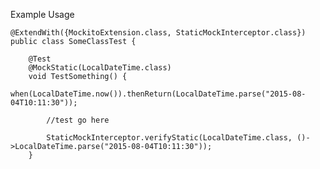 Example Usage

    @ExtendWith({MockitoExtension.class, StaticMockInterceptor.class})
    public class SomeClassTest {

        @Test
        @MockStatic(LocalDateTime.class)
        void TestSomething() {
            when(LocalDateTime.now()).thenReturn(LocalDateTime.parse("2015-08-04T10:11:30"));

            //test go here

            StaticMockInterceptor.verifyStatic(LocalDateTime.class, ()->LocalDateTime.parse("2015-08-04T10:11:30"));
        }
